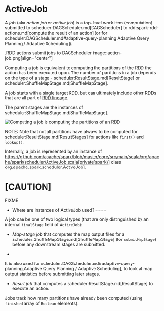 # ActiveJob

A *job* (aka _action job_ or _active job_) is a top-level work item (computation) submitted to scheduler:DAGScheduler.md[DAGScheduler] to rdd:spark-rdd-actions.md[compute the result of an action] (or for scheduler:DAGScheduler.md#adaptive-query-planning[Adaptive Query Planning / Adaptive Scheduling]).

.RDD actions submit jobs to DAGScheduler
image::action-job.png[align="center"]

Computing a job is equivalent to computing the partitions of the RDD the action has been executed upon. The number of partitions in a job depends on the type of a stage - scheduler:ResultStage.md[ResultStage] or scheduler:ShuffleMapStage.md[ShuffleMapStage].

A job starts with a single target RDD, but can ultimately include other RDDs that are all part of [RDD lineage](../rdd/lineage.md).

The parent stages are the instances of scheduler:ShuffleMapStage.md[ShuffleMapStage].

![Computing a job is computing the partitions of an RDD](../images/scheduler/rdd-job-partitions.png)

NOTE: Note that not all partitions have always to be computed for scheduler:ResultStage.md[ResultStages] for actions like `first()` and `lookup()`.

Internally, a job is represented by an instance of https://github.com/apache/spark/blob/master/core/src/main/scala/org/apache/spark/scheduler/ActiveJob.scala[private[spark\] class org.apache.spark.scheduler.ActiveJob].

[CAUTION]
====
FIXME

* Where are instances of ActiveJob used?
====

A job can be one of two logical types (that are only distinguished by an internal `finalStage` field of `ActiveJob`):

* *Map-stage job* that computes the map output files for a scheduler:ShuffleMapStage.md[ShuffleMapStage] (for `submitMapStage`) before any downstream stages are submitted.
+
It is also used for scheduler:DAGScheduler.md#adaptive-query-planning[Adaptive Query Planning / Adaptive Scheduling], to look at map output statistics before submitting later stages.
* *Result job* that computes a scheduler:ResultStage.md[ResultStage] to execute an action.

Jobs track how many partitions have already been computed (using `finished` array of `Boolean` elements).
